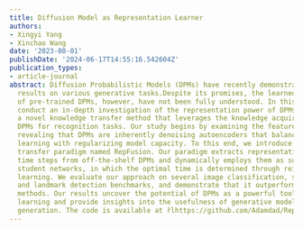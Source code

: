 ```yaml
---
title: Diffusion Model as Representation Learner
authors:
- Xingyi Yang
- Xinchao Wang
date: '2023-08-01'
publishDate: '2024-06-17T14:55:16.542604Z'
publication_types:
- article-journal
abstract: Diffusion Probabilistic Models (DPMs) have recently demonstrated impressive
  results on various generative tasks.Despite its promises, the learned representations
  of pre-trained DPMs, however, have not been fully understood. In this paper, we
  conduct an in-depth investigation of the representation power of DPMs, and propose
  a novel knowledge transfer method that leverages the knowledge acquired by generative
  DPMs for recognition tasks. Our study begins by examining the feature space of DPMs,
  revealing that DPMs are inherently denoising autoencoders that balance the representation
  learning with regularizing model capacity. To this end, we introduce a novel knowledge
  transfer paradigm named RepFusion. Our paradigm extracts representations at different
  time steps from off-the-shelf DPMs and dynamically employs them as supervision for
  student networks, in which the optimal time is determined through reinforcement
  learning. We evaluate our approach on several image classification, semantic segmentation,
  and landmark detection benchmarks, and demonstrate that it outperforms state-of-the-art
  methods. Our results uncover the potential of DPMs as a powerful tool for representation
  learning and provide insights into the usefulness of generative models beyond sample
  generation. The code is available at r̆lhttps://github.com/Adamdad/Repfusion.
---
```

